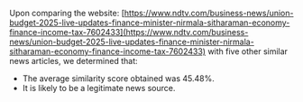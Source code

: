 Upon comparing the website:
  [https://www.ndtv.com/business-news/union-budget-2025-live-updates-finance-minister-nirmala-sitharaman-economy-finance-income-tax-7602433](https://www.ndtv.com/business-news/union-budget-2025-live-updates-finance-minister-nirmala-sitharaman-economy-finance-income-tax-7602433) 
with five other similar news articles, we determined that:
- The average similarity score obtained was 45.48%.
- It is likely to be a legitimate news source.
